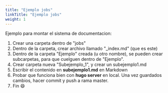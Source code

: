 ```yaml
---
title: "Ejemplo jobs"
linkTitle: "Ejemplo jobs"
weight: 1
---
```


Ejemplo para montar el sistema de documentacion:

1. Crear una carpeta dentro de "jobs"
2. Dentro de la carpeta, crear archivo llamado "_index.md" (que es este)
3. Dentro de la carpeta "Ejemplo" creada (u otro nombre), se pueden crear subcarpetas, para que cuelguen dentro de "Ejemplo".
4. Crear carpeta nueva "Subejemplo_1", y crear un subejemplo1.md
5. Escribir el contenido en __subejemplo1.md__ en Markdown
6. Probar que funciona bien con **hugo server** en local. Una vez guardados cambios, hacer commit y push a rama master.
7. Fin :smile: